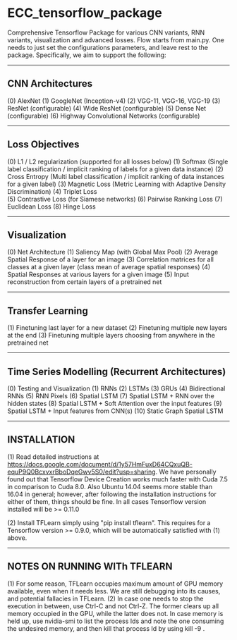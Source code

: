 # ECC_tensorflow_package
Comprehensive Tensorflow Package for various CNN variants, RNN variants, visualization and advanced losses. Flow starts from main.py. One needs to just set the configurations parameters, and leave rest to the package. Specifically, we aim to support the following:

----------------------------
CNN Architectures
----------------------------
(0) AlexNet
(1) GoogleNet (Inception-v4)
(2) VGG-11, VGG-16, VGG-19
(3) ResNet (configurable)
(4) Wide ResNet (configurable)
(5) Dense Net (configurable)
(6) Highway Convolutional Networks (configurable)

----------------------------
Loss Objectives  
----------------------------
(0) L1 / L2 regularization (supported for all losses below)
(1) Softmax (Single label classification / implicit ranking of labels for a given data instance)
(2) Cross Entropy (Multi label classification / implicit ranking of data instances for a given label)
(3) Magnetic Loss (Metric Learning with Adaptive Density Discrimination)
(4) Triplet Loss  
(5) Contrastive Loss (for Siamese networks)
(6) Pairwise Ranking Loss 
(7) Euclidean Loss 
(8) Hinge Loss 

---------------------
Visualization  
---------------------
(0) Net Architecture 
(1) Saliency Map (with Global Max Pool) 
(2) Average Spatial Response of a layer for an image 
(3) Correlation matrices for all classes at a given layer (class mean of average spatial responses)
(4) Spatial Responses at various layers for a given image
(5) Input reconstruction from certain layers of a pretrained net 

---------------------------
Transfer Learning
---------------------------
(1) Finetuning last layer for a new dataset 
(2) Finetuning multiple new layers at the end 
(3) Finetuning multiple layers choosing from anywhere in the pretrained net 

------------------------------------------------
Time Series Modelling (Recurrent Architectures)   
------------------------------------------------
(0) Testing and Visualization
(1) RNNs
(2) LSTMs
(3) GRUs
(4) Bidirectional RNNs
(5) RNN Pixels
(6) Spatial LSTM 
(7) Spatial LSTM + RNN over the hidden states 
(8) Spatial LSTM + Soft Attention over the input features 
(9) Spatial LSTM + Input features from CNN(s)
(10) Static Graph Spatial LSTM 

-------------
INSTALLATION
-------------
(1) Read detailed instructions at https://docs.google.com/document/d/1y57HmFuxD64CQxuQB-equP9Q0BcxvxrBboDqeGwv5S0/edit?usp=sharing. We have personally found out that Tensorflow Device Creation works much faster with Cuda 7.5 in comparison to Cuda 8.0. Also Ubuntu 14.04 seems more stable than 16.04 in general; however, after following the installation instructions for either of them, things should be fine. In all cases Tensorflow version installed will be >= 0.11.0 

(2) Install TFLearn simply using "pip install tflearn". This requires for a Tensorflow version >= 0.9.0, which will be automatically satisfied with (1) above. 

------------------------------
NOTES ON RUNNING WITh TFLEARN 
------------------------------
(1) For some reason, TFLearn occupies maximum amount of GPU memory available, even when it needs less. We are still debugging into its causes, and potential fallacies in TFLearn. 
(2) In case one needs to stop the execution in between, use Ctrl-C and not Ctrl-Z. The former clears up all memory occupied in the GPU, while the latter does not. In case memory is held up, use nvidia-smi to list the process Ids and note the one consuming the undesired memory, and then kill that process Id by using kill -9 <pid>.

